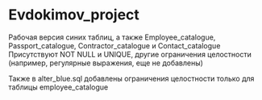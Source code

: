 # Evdokimov_project
Рабочая версия синих таблиц,  а также  Employee_catalogue, Passport_catalogue, Contractor_catalogue и Contact_catalogue
Присутствуют NOT NULL и UNIQUE, другие ограничения целостности (например, регулярные выражения, еще не добавлены)

Также в alter_blue.sql добавлены ограничения целостности только для таблицы employee_catalogue
